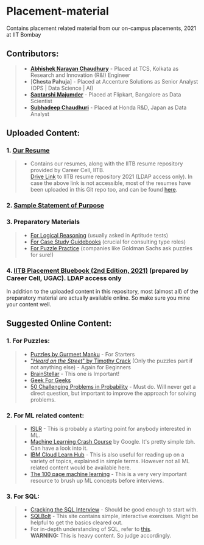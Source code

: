 # Placement-material
Contains placement related material from our on-campus placements, 2021 at IIT Bombay 
## Contributors:
> - [**Abhishek Narayan Chaudhury**](https://www.linkedin.com/in/abhishek-chaudhury-07422b191) - Placed at TCS, Kolkata as Research and Innovation (R&I) Engineer
> - [**Chesta Pahuja**] - Placed at Accenture Solutions as Senior Analyst (OPS | Data Science | AI)
> - [**Saptarshi Majumder**](https://www.linkedin.com/in/saptarshi-majumder-62251369) - Placed at Flipkart, Bangalore as Data Scientist 
> - [**Subhadeep Chaudhuri**](www.linkedin.com/in/subhadeep-chaudhuri) - Placed at Honda R&D, Japan as Data Analyst  

## Uploaded Content:
### 1. [Our Resume](https://github.com/SubhadeepC28/Placement-material/tree/main/Resumes)
> - Contains our resumes, along with the IITB resume repository provided by Career Cell, IITB.  <br /> [Drive Link](https://drive.google.com/folderview?id=1Mu9jnK8KO01xUkF3e1LREGqKo2FYCk38) to IITB resume repository 2021 (LDAP access only). In case the above link is not accessible, most of the resumes have been uploaded in this Git repo too, and can be found [here](https://github.com/SubhadeepC28/Placement-material/tree/main/Resumes/IITB%20Resume%20Repo%202021). 
### 2. [Sample Statement of Purpose](https://github.com/SubhadeepC28/Placement-material/tree/main/SOPs)  
### 3. Preparatory Materials
> - [For Logical Reasoning](https://github.com/SubhadeepC28/Placement-material/tree/main/Preparatory%20Material/Logical%20Reasoning) (usually asked in Aptitude tests)
> - [For Case Study Guidebooks](https://github.com/SubhadeepC28/Placement-material/tree/main/Preparatory%20Material/Case%20Studies) (crucial for consulting type roles)
> - [For Puzzle Practice](https://github.com/SubhadeepC28/Placement-material/tree/main/Preparatory%20Material/Puzzles) (companies like Goldman Sachs ask puzzles for sure!)
### 4. [IITB Placement Bluebook (2nd Edition, 2021)](https://drive.google.com/drive/folders/1Nt172Kora8SnDXCztEQbfgZYtZecZhff?usp=sharing) (prepared by Career Cell, UGAC). LDAP access only

In addition to the uploaded content in this repository, most (almost all) of the preparatory material are actually available online. So make sure you mine your content well. 

## Suggested Online Content:
###  1. For Puzzles:
> - [Puzzles by Gurmeet Manku](https://gurmeet.net/puzzles/) - For Starters
> - ["_Heard on the Street_" by Timothy Crack](https://github.com/SubhadeepC28/Placement-material/blob/main/Preparatory%20Material/Puzzles/Heard%20on%20the%20Street%2C%20Quantitative%20Questions%20from%20Wall%20Street%20Job%20Interviews-Timothy%20Crack%20(2014).pdf)  (Only the puzzles part if not anything else) - Again for Beginners 
> - [BrainStellar](https://brainstellar.com/puzzles/) - This one is Important!
> - [Geek For Geeks](https://www.geeksforgeeks.org/puzzles/)
> - [50 Challenging Problems in Probability](https://github.com/SubhadeepC28/Placement-material/blob/main/Preparatory%20Material/Puzzles/fifty_challenging_problems_in_probability.pdf) - Must do. Will never get a direct question, but important to improve the approach for solving problems.

### 2. For ML related content:
> - [ISLR](https://github.com/SubhadeepC28/Placement-material/blob/main/Preparatory%20Material/ML%20related%20books/An%20Introduction%20to%20Statistical%20Learning.pdf) - This is probably a starting point for anybody interested in ML. 
> - [Machine Learning Crash Course](https://developers.google.com/machine-learning/crash-course/) by Google. It's pretty simple tbh. Can have a look into it.
> - [IBM Cloud Learn Hub](https://www.ibm.com/cloud/learn) - This is also useful for reading up on a variety of topics, explained in simple terms. However not all ML related content would be available here. 
> - [The 100 page machine learning](http://ema.cri-info.cm/wp-content/uploads/2019/07/2019BurkovTheHundred-pageMachineLearning.pdf) - This is a very very important resource to brush up ML concepts before interviews. 
### 3. For SQL:
> - [Cracking the SQL Interview](https://github.com/xoraus/CrackingTheSQLInterview/blob/master/Cracking-the-SQL-Interview.pdf) - Should be good enough to start with.
> - [SQLBolt](https://sqlbolt.com/) - This site contains simple, interactive exercises. Might be helpful to get the basics cleared out.
> - For in-depth understanding of SQL, refer to [this](https://github.com/kansiris/SQL-interview-questions). <br /> **WARNING:** This is heavy content. So judge accordingly.
